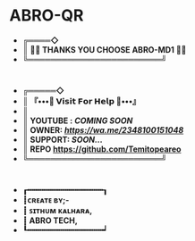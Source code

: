 # ABRO-QR

- **╔════◇**
- **║ 🧚‍♂️ THANKS YOU CHOOSE ABRO-MD1 🧚‍♂️**
- **╚════════════════════════╝**
#
- **╔═════◇**
- **║  『•••💃 𝗩𝗶𝘀𝗶𝘁 𝗙𝗼𝗿 𝗛𝗲𝗹𝗽 💃•••』**
- **║**
- **║ YOUTUBE : _COMING SOON_**
- **║ OWNER: _https://wa.me/2348100151048_**
- **║ SUPPORT: _SOON..._**
- **║ REPO https://github.com/Temitopeareo**
- **╚════════════════════════╝**
# 
- **┎┅┅┅┅┅┅┅┅┅┅┅┅┅┅┅┅┒**
- **┋ᴄʀᴇᴀᴛᴇ ʙʏ;-**
- **┋    ꜱɪᴛʜᴜᴍ ᴋᴀʟʜᴀʀᴀ,**
- **┋    ABRO TECH,**
- **┖┅┅┅┅┅┅┅┅┅┅┅┅┅┅┅┅┙**
